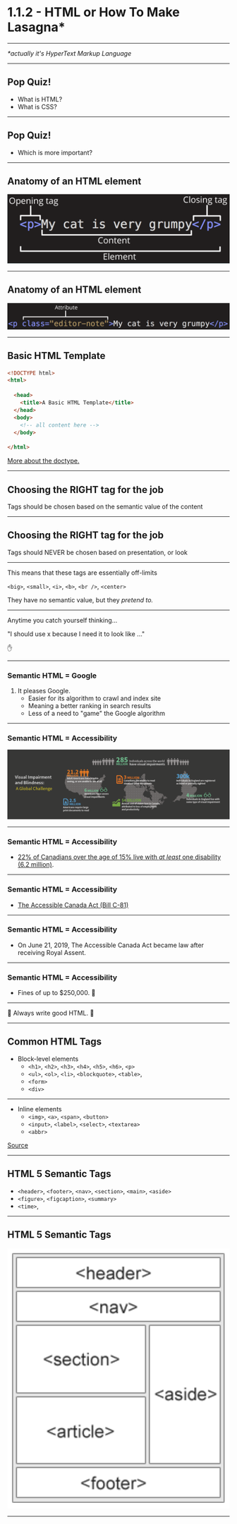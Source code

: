# 1.1.2 - HTML or How To Make Lasagna\*

---

_\*actually it's HyperText Markup Language_

---

## Pop Quiz!

- What is HTML?
- What is CSS?

---

## Pop Quiz!

- Which is more important?

---

## Anatomy of an HTML element

<img src='./assets/html_element.png' />

---

## Anatomy of an HTML element

<img src='./assets/html_element_2.png' />

---

## Basic HTML Template

```HTML
<!DOCTYPE html>
<html>

  <head>
    <title>A Basic HTML Template</title>
  </head>
  <body>
    <!-- all content here -->
  </body>

</html>
```

[More about the doctype.](https://www.w3schools.com/tags/tag_doctype.asp)

---

## Choosing the RIGHT tag for the job

Tags should be chosen based on the semantic value of the content

---

## Choosing the RIGHT tag for the job

Tags should NEVER be chosen based on presentation, or look

---

This means that these tags are essentially off-limits

`<big>`, `<small>`, `<i>`, `<b>`, `<br />`, `<center>`

They have no semantic value, but they _pretend to._

---

Anytime you catch yourself thinking...

"I should use x because I need it to look like ..."

✋

---

### Semantic HTML = Google

1. It pleases Google.
   - Easier for its algorithm to crawl and index site
   - Meaning a better ranking in search results
   - Less of a need to "game" the Google algorithm

---

### Semantic HTML = Accessibility

<img src='./assets/accessibility_stats.png' />

---

### Semantic HTML = Accessibility

- [22% of Canadians over the age of 15% live with _at least_ one disability (6.2 million)](https://siteimprove.com/en-ca/blog/a-complete-overview-of-canada-s-accessibility-laws/).

---

### Semantic HTML = Accessibility

- [The Accessible Canada Act (Bill C-81)](https://www.parl.ca/DocumentViewer/en/42-1/bill/C-81/first-reading)

---

### Semantic HTML = Accessibility

- On June 21, 2019, The Accessible Canada Act became law after receiving Royal Assent.

---

### Semantic HTML = Accessibility

- Fines of up to \$250,000. 😬

---

🙏 Always write good HTML. 🙏

---

## Common HTML Tags

- Block-level elements
  - `<h1>`, `<h2>`, `<h3>`, `<h4>`, `<h5>`, `<h6>`, `<p>`
  - `<ul>`, `<ol>`, `<li>`, `<blockquote>`, `<table>`,
  - `<form>`
  - `<div>`

---

- Inline elements
  - `<img>`, `<a>`, `<span>`, `<button>`
  - `<input>`, `<label>`, `<select>`, `<textarea>`
  - `<abbr>`

[Source](https://www.w3resource.com/html/HTML-block-level-and-inline-elements.php)

---

## HTML 5 Semantic Tags

- `<header>`, `<footer>`, `<nav>`, `<section>`, `<main>`, `<aside>`
- `<figure>`, `<figcaption>`, `<summary>`
- `<time>`,

---

## HTML 5 Semantic Tags

<img src='./assets/html5.png' />

---
